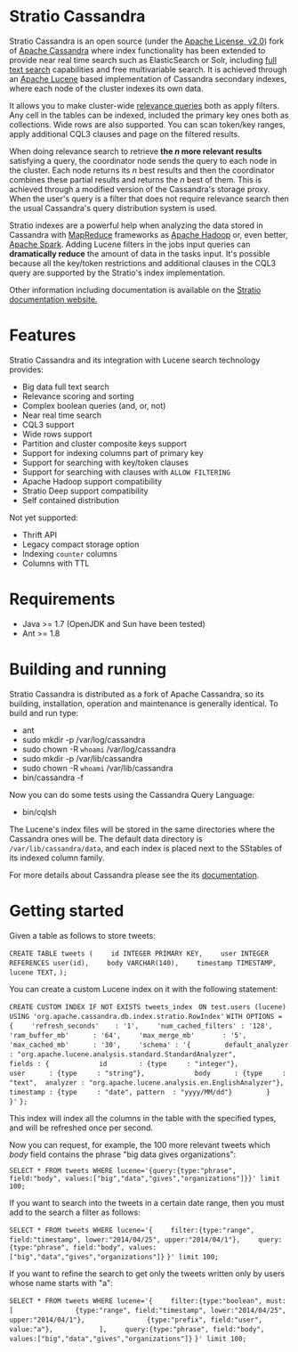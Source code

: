 Stratio Cassandra
=================
Stratio Cassandra is an open source (under the [Apache License, v2.0](http://www.apache.org/licenses/LICENSE-2.0.html "The Apache License, v2.0")) fork of [Apache Cassandra](http://cassandra.apache.org/) where index functionality has been extended to provide near real time search such as ElasticSearch or Solr, including [full text search](http://en.wikipedia.org/wiki/Full_text_search) capabilities and free multivariable search. It is achieved through an [Apache Lucene](http://lucene.apache.org/) based implementation of Cassandra secondary indexes, where each node of the cluster indexes its own data.

It allows you to make cluster-wide [relevance queries](http://en.wikipedia.org/wiki/Relevance_(information_retrieval)) both as apply filters. Any cell in the tables can be indexed, included the primary key ones both as collections. Wide rows are also supported. You can scan token/key ranges, apply additional CQL3 clauses and page on the filtered results.

When doing relevance search to retrieve **the *n* more relevant results** satisfying a query, the coordinator node sends the query to each node in the cluster. Each node returns its *n* best results and then the coordinator combines these partial results and returns the *n* best of them. This is achieved through a modified version of the Cassandra's storage proxy. When the user's query is a filter that does not require relevance search then the usual Cassandra's query distribution system is used.

Stratio indexes are a powerful help when analyzing the data stored in Cassandra with [MapReduce](http://es.wikipedia.org/wiki/MapReduce) frameworks as [Apache Hadoop](http://hadoop.apache.org/) or, even better, [Apache Spark](http://spark.apache.org/). Adding Lucene filters in the jobs input queries can **dramatically reduce** the amount of data in the tasks input. It's possible because all the key/token restrictions and additional clauses in the CQL3 query are supported by the Stratio's index implementation. 

Other information including documentation is available on the [Stratio documentation website.](http://wordpress.dev.strat.io/cassandra/extended-search-in-cassandra/)

Features
========
Stratio Cassandra and its integration with Lucene search technology provides:

  * Big data full text search
  * Relevance scoring and sorting
  * Complex boolean queries (and, or, not)
  * Near real time search
  * CQL3 support
  * Wide rows support
  * Partition and cluster composite keys support
  * Support for indexing columns part of primary key
  * Support for searching with key/token clauses
  * Support for searching with clauses with `ALLOW FILTERING`
  * Apache Hadoop support compatibility
  * Stratio Deep support compatibility
  * Self contained distribution
  
Not yet supported:

  * Thrift API
  * Legacy compact storage option
  * Indexing `counter` columns
  * Columns with TTL

Requirements
============
  * Java >= 1.7 (OpenJDK and Sun have been tested)
  * Ant >= 1.8

Building and running
====================
Stratio Cassandra is distributed as a fork of Apache Cassandra, so its building, installation, operation and maintenance is generally identical. To build and run type:

  * ant
  * sudo mkdir -p /var/log/cassandra
  * sudo chown -R `whoami` /var/log/cassandra
  * sudo mkdir -p /var/lib/cassandra
  * sudo chown -R `whoami` /var/lib/cassandra
  * bin/cassandra -f

Now you can do some tests using the Cassandra Query Language:

  * bin/cqlsh

The Lucene's index files will be stored in the same directories where the Cassandra ones will be. The default data directory is `/var/lib/cassandra/data`, and each index is placed next to the SStables of its indexed column family. 

For more details about Cassandra please see the its [documentation](http://cassandra.apache.org/).

Getting started
===============

Given a table as follows to store tweets:

`CREATE TABLE tweets (`
`    id INTEGER PRIMARY KEY,`
`    user INTEGER REFERENCES user(id),`
`    body VARCHAR(140),`
`    timestamp TIMESTAMP,`
`    lucene TEXT,`
`);`

You can create a custom Lucene index on it with the following statement:

`CREATE CUSTOM INDEX IF NOT EXISTS tweets_index `
`ON test.users (lucene) `
`USING 'org.apache.cassandra.db.index.stratio.RowIndex'`
`WITH OPTIONS = {`
`    'refresh_seconds'    : '1',`
`    'num_cached_filters' : '128',`
`    'ram_buffer_mb'      : '64',`
`    'max_merge_mb'       : '5',`
`    'max_cached_mb'      : '30',`
`    'schema' : '{`
`        default_analyzer : "org.apache.lucene.analysis.standard.StandardAnalyzer",`
`        fields : {`
`            id        : {type     : "integer"},`
`            user      : {type     : "string"},`
`            body      : {type     : "text",  analyzer : "org.apache.lucene.analysis.en.EnglishAnalyzer"},`
`            timestamp : {type     : "date", pattern  : "yyyy/MM/dd"}`
`        }`
`    }'`
`};`

This index will index all the columns in the table with the specified types, and will be refreshed once per second.

Now you can request, for example, the 100 more relevant tweets which *body* field contains the phrase "big data gives organizations":

`SELECT * FROM tweets WHERE lucene='{query:{type:"phrase", field:"body", values:["big","data","gives","organizations"]}}' limit 100;`

If you want to search into the tweets in a certain date range, then you must add to the search a filter as follows:

`SELECT * FROM tweets WHERE lucene='{`
`    filter:{type:"range", field:"timestamp", lower:"2014/04/25", upper:"2014/04/1"},`
`    query:{type:"phrase", field:"body", values:["big","data","gives","organizations"]}`
`}' limit 100;`

If you want to refine the search to get only the tweets written only by users whose name starts with "a":

`SELECT * FROM tweets WHERE lucene='{`
`    filter:{type:"boolean", must:[`
`				{type:"range", field:"timestamp", lower:"2014/04/25", upper:"2014/04/1"},`
`				{type:"prefix", field:"user", value:"a"},`
`			],`
`    query:{type:"phrase", field:"body", values:["big","data","gives","organizations"]}`
`}' limit 100;`













